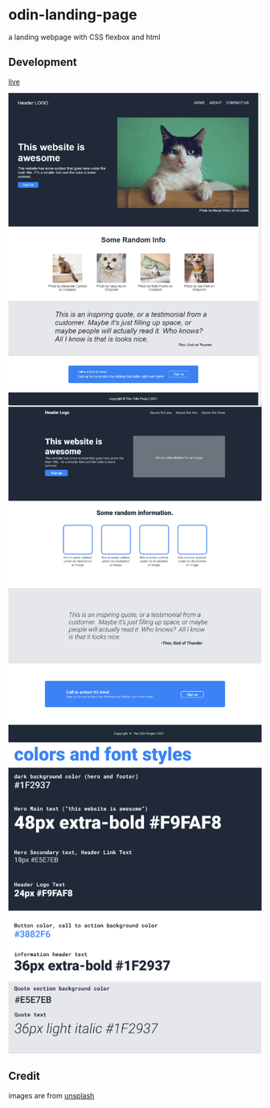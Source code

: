 # odin-landing-page 
a landing webpage with CSS flexbox and html

## Development

[live](https://f2xiao.github.io/odin-landing-page/)

![Live](./images/live-image.jpg)
![Full Design](./images/full-design.png)
![Color and Font](./images/color-and-fonts.png)

## Credit

images are from [unsplash](https://unsplash.com/s/photos/cat)